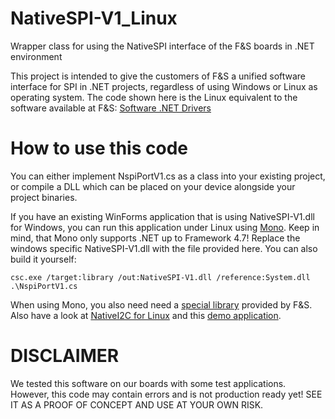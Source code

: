 # NativeSPI-V1_Linux
Wrapper class for using the NativeSPI interface of the F&amp;S boards in  .NET environment

This project is intended to give the customers of F&S a unified software interface for SPI in .NET projects, regardless of using Windows or Linux as operating system.
The code shown here is the Linux equivalent to the software available at F&S: [Software .NET Drivers](https://www.fs-net.de/en/embedded-modules/accessories/software-net-drivers/)

# How to use this code
You can either implement NspiPortV1.cs as a class into your existing project, or compile a DLL which can be placed on your device alongside your project binaries.

If you have an existing WinForms application that is using NativeSPI-V1.dll for Windows, you can run this application under Linux using [Mono](https://www.mono-project.com/). Keep in mind, that Mono only supports .NET up to Framework 4.7! Replace the windows specific NativeSPI-V1.dll with the file provided here.
You can also build it yourself:

```
csc.exe /target:library /out:NativeSPI-V1.dll /reference:System.dll .\NspiPortV1.cs
```

When using Mono, you also need need a [special library](https://github.com/FSEmbedded/dotnet_linux_IO_API) provided by F&S.
Also have a look at [NativeI2C for Linux](https://github.com/FSEmbedded/NativeI2C_Linux) and this [demo application](https://github.com/FSEmbedded/WinForms_On_Linux_InterfaceDemo).

# DISCLAIMER
We tested this software on our boards with some test applications. However, this code may contain errors and is not production ready yet!
SEE IT AS A PROOF OF CONCEPT AND USE AT YOUR OWN RISK.
